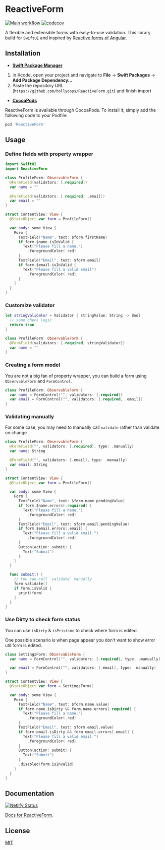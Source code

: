 # ReactiveForm

[![Main workflow](https://github.com/hollyoops/ReactiveForm/workflows/Main/badge.svg)](https://github.com/hollyoops/ReactiveForm/actions/workflows/main.yml) [![codecov](https://codecov.io/gh/hollyoops/ReactiveForm/branch/main/graph/badge.svg?token=0X34NQ63HK)](https://codecov.io/gh/hollyoops/ReactiveForm)

A flexible and extensible forms with easy-to-use validation. This library build for `SwiftUI` and inspired by [Reactive forms of Angular](https://angular.io/guide/reactive-forms).

## Installation

- [**Swift Package Manager**](https://swift.org/package-manager/)

1. In Xcode, open your project and navigate to **File** → **Swift Packages** → **Add Package Dependency...**
2. Paste the repository URL (`https://github.com/hollyoops/ReactiveForm.git`) and finish import

- [**CocoaPods**](https://cocoapods.org) 

ReactiveForm is available through CocoaPods. To install it, simply add the following code to your Podfile:

```ruby
pod 'ReactiveForm'
```

## Usage

### Define fields with property wrapper

```swift
import SwiftUI
import ReactiveForm

class ProfileForm: ObservableForm {
  @FormField(validators: [.required])
  var name = ""
  
  @FormField(validators: [.required, .email])
  var email = ""
}

struct ContentView: View {
  @StateObject var form = ProfileForm()

  var body: some View {
    Form {
      TextField("Name", text: $form.firstName)
      if form.$name.isInValid {
        Text("Please fill a name.")
          .foregroundColor(.red)
      }
      TextField("Email", text: $form.email)
      if form.$email.isInValid {
        Text("Please fill a valid email")
          .foregroundColor(.red)
      }
    }
  }
}
```

### Customize validator

```swift
let stringValidator = Validator { stringValue: String -> Bool
  // some check logic
  return true
}

class ProfileForm: ObservableForm {
  @FormField(validators: [.required, stringValidator])
  var name = ""
}
```

### Creating a form model

You are not a big fan of property wrapper, you can build a form using ``ObservableForm`` and ``FormControl``.

```swift
class ProfileForm: ObservableForm {
  var name = FormControl("", validators: [.required])
  var email = FormControl("", validators: [.required, .email])
}
```

### Validating manually

For some case, you may need to manually call `validate` rather than validate on change


```swift
class ProfileForm: ObservableForm {
  @FormField("", validators: [.required], type: .manually) 
  var name: String

  @FormField("", validators: [.email], type: .manually) 
  var email: String
}

struct ContentView: View {
  @StateObject var form = ProfileForm()

  var body: some View {
    Form {
      TextField("Name", text: $form.name.pendingValue)
      if form.$name.errors[.required] {
        Text("Please fill a name.")
          .foregroundColor(.red)
      }
      TextField("Email", text: $form.email.pendingValue)
      if form.$email.errors[.email] {
        Text("Please fill a valid email.")
          .foregroundColor(.red)
      }
      Button(action: submit) {
        Text("Submit")
      }
    }
  }

  func submit() {
    // You can call `validate` manually
    form.validate()
    if form.isValid {
      print(form)
    }
  }
}
```

### Use Dirty to check form status

You can use `isDirty` & `isPristine` to check where form is edited. 

One possible scenario is when page appear you don't want to show error util form is edited.

```swift
class SettingsForm: ObservableForm {
  var name = FormControl("", validators: [.required], type: .manually) 

  var email = FormControl("", validators: [.email], type: .manually) 
}

struct ContentView: View {
  @StateObject var form = SettingsForm()

  var body: some View {
    Form {
      TextField("Name", text: $form.name.value)
      if form.name.isDirty && form.name.errors[.required] {
        Text("Please fill a name.")
          .foregroundColor(.red)
      }
      TextField("Email", text: $form.email.value)
      if form.email.isDirty && form.email.errors[.email] {
        Text("Please fill a valid email.")
          .foregroundColor(.red)
      }
      Button(action: submit) {
        Text("Submit")
      }
      .disabled(form.isInvalid)
    }
  }
}
```

## Documentation

[![Netlify Status](https://api.netlify.com/api/v1/badges/7593e5fb-308e-4a64-9947-8267a9f7a556/deploy-status)](https://app.netlify.com/sites/frosty-yonath-df6e87/deploys)

[Docs for ReactiveForm](https://frosty-yonath-df6e87.netlify.app/documentation/).

## License

[MIT](LICENSE)
